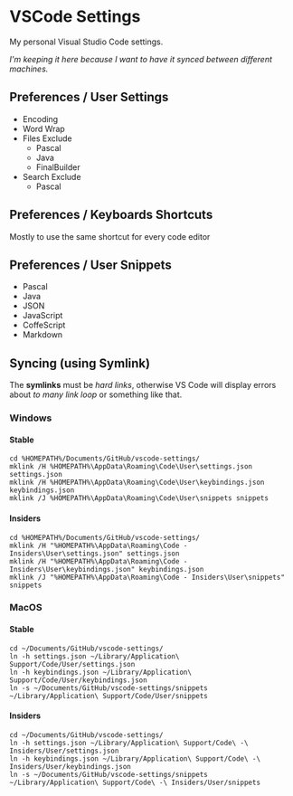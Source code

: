 # VSCode Settings

My personal Visual Studio Code settings.

_I'm keeping it here because I want to have it synced between different machines._

## Preferences / User Settings

* Encoding
* Word Wrap
* Files Exclude
  - Pascal
  - Java
  - FinalBuilder
* Search Exclude
  - Pascal  

## Preferences / Keyboards Shortcuts

Mostly to use the same shortcut for every code editor

## Preferences / User Snippets

* Pascal
* Java
* JSON
* JavaScript
* CoffeScript
* Markdown

## Syncing (using Symlink)

The **symlinks** must be _hard links_, otherwise VS Code will display errors about _to many link loop_ or something like that.

### Windows

#### Stable
```
cd %HOMEPATH%/Documents/GitHub/vscode-settings/
mklink /H %HOMEPATH%\AppData\Roaming\Code\User\settings.json settings.json
mklink /H %HOMEPATH%\AppData\Roaming\Code\User\keybindings.json keybindings.json
mklink /J %HOMEPATH%\AppData\Roaming\Code\User\snippets snippets
```

#### Insiders
```
cd %HOMEPATH%/Documents/GitHub/vscode-settings/
mklink /H "%HOMEPATH%\AppData\Roaming\Code - Insiders\User\settings.json" settings.json
mklink /H "%HOMEPATH%\AppData\Roaming\Code - Insiders\User\keybindings.json" keybindings.json
mklink /J "%HOMEPATH%\AppData\Roaming\Code - Insiders\User\snippets" snippets
```

### MacOS

#### Stable
```
cd ~/Documents/GitHub/vscode-settings/
ln -h settings.json ~/Library/Application\ Support/Code/User/settings.json
ln -h keybindings.json ~/Library/Application\ Support/Code/User/keybindings.json
ln -s ~/Documents/GitHub/vscode-settings/snippets ~/Library/Application\ Support/Code/User/snippets
```

#### Insiders
```
cd ~/Documents/GitHub/vscode-settings/
ln -h settings.json ~/Library/Application\ Support/Code\ -\ Insiders/User/settings.json
ln -h keybindings.json ~/Library/Application\ Support/Code\ -\ Insiders/User/keybindings.json
ln -s ~/Documents/GitHub/vscode-settings/snippets ~/Library/Application\ Support/Code\ -\ Insiders/User/snippets
```